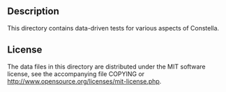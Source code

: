 Description
------------

This directory contains data-driven tests for various aspects of Constella.

License
--------

The data files in this directory are distributed under the MIT software
license, see the accompanying file COPYING or
http://www.opensource.org/licenses/mit-license.php.

